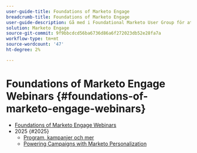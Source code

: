 ```yaml
---
user-guide-title: Foundations of Marketo Engage
breadcrumb-title: Foundations of Marketo Engage
user-guide-description: Gå med i Foundational Marketo User Group för att bygga upp förtroende och kärnkompetens i Adobe Marketo Engage genom nybörjarvänliga, supportseminarier.
solution: Marketo Engage
source-git-commit: 9f9bbcdcd56ba6736d86a6f272023db52e28fa7a
workflow-type: tm+mt
source-wordcount: '47'
ht-degree: 2%

---
```



# Foundations of Marketo Engage Webinars {#foundations-of-marketo-engage-webinars}

+ [Foundations of Marketo Engage Webinars](overview.md)
+ 2025 {#2025}
   + [Program, kampanjer och mer](2025/programs-campaigns.md)
   + [Powering Campaigns with Marketo Personalization](2025/campaigns-with-marketo-personalization.md)
